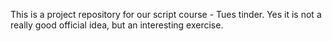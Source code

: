 This is a project repository for our script course - Tues tinder. Yes it is not a really good official idea, but an interesting exercise.
